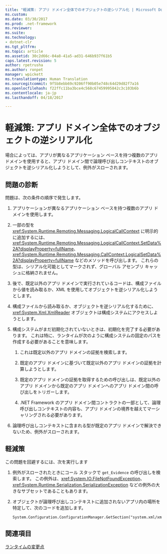 ```yaml
---
title: "軽減策: アプリ ドメイン全体でのオブジェクトの逆シリアル化 | Microsoft Docs"
ms.custom: 
ms.date: 03/30/2017
ms.prod: .net-framework
ms.reviewer: 
ms.suite: 
ms.technology:
- dotnet-clr
ms.tgt_pltfrm: 
ms.topic: article
ms.assetid: 30c2d66c-04a8-41a5-ad31-646b937f61b5
caps.latest.revision: 5
author: rpetrusha
ms.author: ronpet
manager: wpickett
ms.translationtype: Human Translation
ms.sourcegitcommit: 9f5b8ebb69c9206ff90b05e748c64d29d82f7a16
ms.openlocfilehash: f22ffc11ba3bce4c568c67459995842c3c103b6b
ms.contentlocale: ja-jp
ms.lasthandoff: 04/18/2017

---
```

# <a name="mitigation-deserialization-of-objects-across-app-domains"></a>軽減策: アプリ ドメイン全体でのオブジェクトの逆シリアル化
場合によっては、アプリが異なるアプリケーション ベースを持つ複数のアプリ ドメインを使用すると、アプリ ドメイン間で論理呼び出しコンテキストのオブジェクトを逆シリアル化しようとして、例外がスローされます。  
  
## <a name="diagnosing-the-issue"></a>問題の診断  
 問題は、次の条件の順序で発生します。  
  
1.  アプリケーションが異なるアプリケーション ベースを持つ複数のアプリ ドメインを使用します。  
  
2.  一部の型を <xref:System.Runtime.Remoting.Messaging.LogicalCallContext> に明示的に追加するには、<xref:System.Runtime.Remoting.Messaging.LogicalCallContext.SetData%2A?displayProperty=fullName>、<xref:System.Runtime.Remoting.Messaging.CallContext.LogicalSetData%2A?displayProperty=fullName> などのメソッドを呼び出します。 これらの型は、シリアル化可能としてマークされず、グローバル アセンブリ キャッシュに格納されません。  
  
3.  後で、既定以外のアプリ ドメインで実行されているコードは、構成ファイルから値を読み取るか、XML を使用してオブジェクトを逆シリアル化しようとします。  
  
4.  構成ファイルから読み取るか、オブジェクトを逆シリアル化するために、<xref:System.Xml.XmlReader> オブジェクトは構成システムにアクセスしようとします。  
  
5.  構成システムがまだ初期化されていないときは、初期化を完了する必要があります。 これは特に、ランタイムが次のように構成システムの固定のパスを作成する必要があることを意味します。  
  
    1.  これは既定以外のアプリ ドメインの証拠を検索します。  
  
    2.  既定のアプリ ドメインに基づいて既定以外のアプリ ドメインの証拠を計算しようとします。  
  
    3.  既定のアプリ ドメインの証拠を取得するための呼び出しは、既定以外のアプリ ドメインから既定のアプリ ドメインへのアプリ ドメイン間の呼び出しをトリガーします。  
  
    4.  .NET Framework のアプリ ドメイン間コントラクトの一部として、論理呼び出しコンテキストの内容も、アプリ ドメインの境界を越えてマーシャリングされる必要があります。  
  
6.  論理呼び出しコンテキストに含まれる型が既定のアプリ ドメインで解決できないため、例外がスローされます。  
  
## <a name="mitigation"></a>軽減策  
 この問題を回避するには、次を実行します  
  
1.  例外がスローされたときにコール スタックで `get_Evidence` の呼び出しを検索します。 この例外は、<xref:System.IO.FileNotFoundException>、<xref:System.Runtime.Serialization.SerializationException> などの例外の大きなサブセットであることもあります。  
  
2.  オブジェクトが論理呼び出しコンテキストに追加されないアプリ内の場所を特定して、次のコードを追加します。  
  
    ```  
    System.Configuration.ConfigurationManager.GetSection("system.xml/xmlReader");  
    ```  
  
## <a name="see-also"></a>関連項目  
 [ランタイムの変更点](../../../docs/framework/migration-guide/runtime-changes-in-the-net-framework-4-5-1.md)
